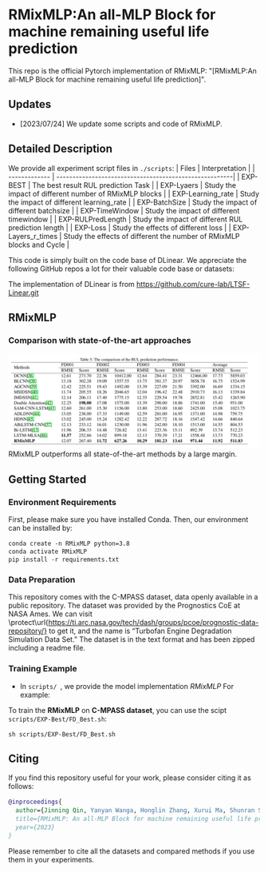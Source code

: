 # RMixMLP:An all-MLP Block for machine remaining useful life prediction

This repo is the official Pytorch implementation of RMixMLP: "[RMixMLP:An all-MLP Block for machine remaining useful life prediction]". 


## Updates
- [2023/07/24] We update some scripts and code of RMixMLP. 

## Detailed Description
We provide all experiment script files in `./scripts`:
| Files      |                              Interpretation                          |
| ------------- | -------------------------------------------------------| 
| EXP-BEST      | The best result RUL prediction Task                   |
| EXP-Lyaers      | Study the impact of different number of RMixMLP blocks  | 
| EXP-Learning_rate      | Study the impact of different learning_rate   | 
| EXP-BatchSize      | Study the impact of different batchsize  | 
| EXP-TimeWindow      | Study the impact of different timewindow  | 
| EXP-RULPredLength      | Study the impact of different RUL prediction length  | 
| EXP-Loss        | Study the effects of different loss      |
| EXP-Layers_r_times        | Study the effects of different the number of RMixMLP blocks and Cycle      |


This code is simply built on the code base of DLinear. We appreciate the following GitHub repos a lot for their valuable code base or datasets:

The implementation of DLinear is from https://github.com/cure-lab/LTSF-Linear.git

## RMixMLP

### Comparison with state-of-the-art approaches
![image](pics/comparison.png)
RMixMLP outperforms all state-of-the-art methods by a large margin.

## Getting Started
### Environment Requirements

First, please make sure you have installed Conda. Then, our environment can be installed by:
```
conda create -n RMixMLP python=3.8
conda activate RMixMLP
pip install -r requirements.txt
```

### Data Preparation

This repository comes with the C-MPASS dataset, data openly available in a public repository. The dataset was provided by the Prognostics CoE at NASA Ames. We can visit \protect\url{https://ti.arc.nasa.gov/tech/dash/groups/pcoe/prognostic-data-repository/} to get it, and the name is “Turbofan Engine Degradation Simulation Data Set.” The dataset is in the text format and has been zipped including a readme file. 

### Training Example
- In `scripts/ `, we provide the model implementation *RMixMLP*
For example:

To train the **RMixMLP** on **C-MPASS dataset**, you can use the scipt `scripts/EXP-Best/FD_Best.sh`:
```
sh scripts/EXP-Best/FD_Best.sh
``` 

## Citing

If you find this repository useful for your work, please consider citing it as follows:

```bibtex
@inproceedings{
  author={Jinning Qin, Yanyan Wanga, Honglin Zhang, Xurui Ma, Shunran Song},
  title={RMixMLP: An all-MLP Block for machine remaining useful life prediction},
  year={2023}
}
```

Please remember to cite all the datasets and compared methods if you use them in your experiments.
